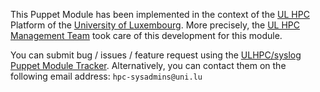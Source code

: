 This Puppet Module has been implemented in the context of the [UL HPC](http://hpc.uni.lu) Platform of the [University of Luxembourg](http://www.uni.lu).
More precisely, the [UL HPC Management Team](https://hpc.uni.lu/about/team.html#system-administrators) took care of this development for this module.

You can submit bug / issues / feature request using the [ULHPC/syslog Puppet Module Tracker](https://github.com/ULHPC/puppet-syslog/issues). 
Alternatively, you can contact them on the following email address: `hpc-sysadmins@uni.lu`






